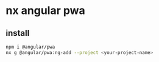 # nx angular pwa

## install

```sh
npm i @angular/pwa
nx g @angular/pwa:ng-add --project <your-project-name>
```
